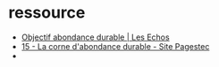 

# ressource 
- [Objectif abondance durable \| Les Echos](https://www.lesechos.fr/weekend/planete/objectif-abondance-durable-1915040)
- [15 - La corne d'abondance durable - Site Pagestec](https://www.pagestec.org/article2167.html)
- 